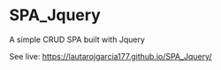 # SPA_Jquery
A simple CRUD SPA built with Jquery

See live: https://lautarojgarcia177.github.io/SPA_Jquery/

